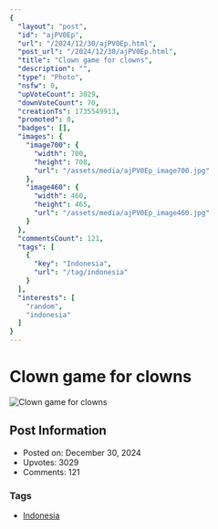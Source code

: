 ```yaml
---
{
  "layout": "post",
  "id": "ajPV0Ep",
  "url": "/2024/12/30/ajPV0Ep.html",
  "post_url": "/2024/12/30/ajPV0Ep.html",
  "title": "Clown game for clowns",
  "description": "",
  "type": "Photo",
  "nsfw": 0,
  "upVoteCount": 3029,
  "downVoteCount": 70,
  "creationTs": 1735549913,
  "promoted": 0,
  "badges": [],
  "images": {
    "image700": {
      "width": 700,
      "height": 708,
      "url": "/assets/media/ajPV0Ep_image700.jpg"
    },
    "image460": {
      "width": 460,
      "height": 465,
      "url": "/assets/media/ajPV0Ep_image460.jpg"
    }
  },
  "commentsCount": 121,
  "tags": [
    {
      "key": "Indonesia",
      "url": "/tag/indonesia"
    }
  ],
  "interests": [
    "random",
    "indonesia"
  ]
}
---
```


# Clown game for clowns

![Clown game for clowns](/assets/media/ajPV0Ep_image700.jpg)

## Post Information

- Posted on: December 30, 2024
- Upvotes: 3029
- Comments: 121

### Tags

- [Indonesia](/tag/Indonesia)
